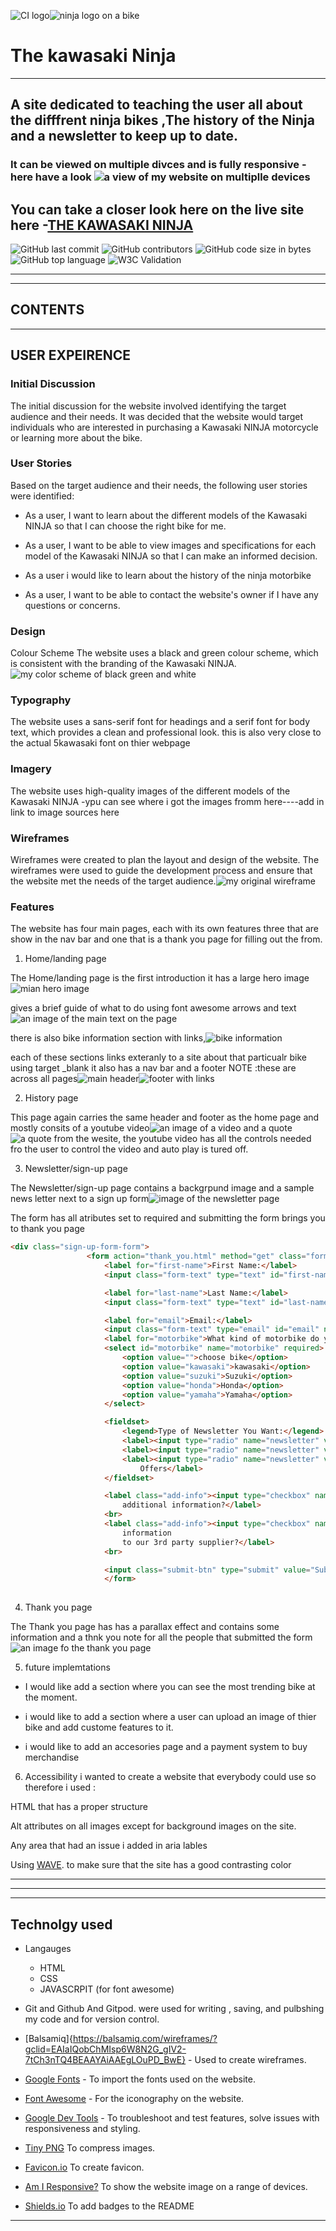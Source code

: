![CI logo](https://codeinstitute.s3.amazonaws.com/fullstack/ci_logo_small.png)![ninja logo on a bike](assets/readme_images/android-chrome-192x192.png)
# The kawasaki Ninja
---
## A site dedicated to teaching the user all about the difffrent ninja bikes ,The history of the Ninja and a newsletter to keep up to date.
 ### It can be viewed on multiple divces and is fully responsive -here have a look ![a view of my website on multiplle devices](assets/readme_images/amiresponsive.png)


## You can take a closer look here on the live site here -[THE KAWASAKI NINJA](https://benjamin-riordan.github.io/PP1_Kawazaki_NINJA/)

![GitHub last commit](https://img.shields.io/github/last-commit/Benjamin-Riordan/PP1_Kawazaki_NINJA?style=for-the-badge) ![GitHub contributors](https://img.shields.io/github/contributors/Benjamin-Riordan/PP1_Kawazaki_NINJA?style=for-the-badge)   ![GitHub code size in bytes](https://img.shields.io/github/languages/code-size/Benjamin-Riordan/PP1_Kawazaki_NINJA?style=for-the-badge)   ![GitHub top language](https://img.shields.io/github/languages/top/Benjamin-Riordan/PP1_Kawazaki_NINJA?style=for-the-badge) ![W3C Validation](https://img.shields.io/w3c-validation/default?style=for-the-badge&targetUrl=https%3A%2F%2Fbenjamin-riordan.github.io%2FPP1_Kawazaki_NINJA%2F)

---
---
## CONTENTS

___
## USER EXPEIRENCE

### Initial Discussion
The initial discussion for the website involved identifying the target audience and their needs. It was decided that the website would target individuals who are interested in purchasing a Kawasaki NINJA motorcycle or learning more about the bike.

### User Stories
Based on the target audience and their needs, the following user stories were identified:

* As a user, I want to learn about the different models of the Kawasaki NINJA so that I can choose the right bike for me.

* As a user, I want to be able to view images and specifications for each model of the Kawasaki NINJA so that I can make an informed 
decision.

* As a user i would like to learn about the history of the ninja motorbike

* As a user, I want to be able to contact the website's owner if I have any questions or concerns.

### Design
Colour Scheme
The website uses a black and green colour scheme, which is consistent with the branding of the Kawasaki NINJA.
![my color scheme of black green and white](assets/readme_images/ninja%20pp1%20color%20picks.png)

### Typography
The website uses a sans-serif font for headings and a serif font for body text, which provides a clean and professional look. this is also very close to the actual 5kawasaki font on thier webpage

### Imagery
The website uses high-quality images of the different models of the Kawasaki NINJA -ypu can see where i got the images fromm here----add in link to image sources here

### Wireframes
Wireframes were created to plan the layout and design of the website. The wireframes were used to guide the development process and ensure that the website met the needs of the target audience.![my original wireframe](assets/readme_images/pp1wireframe.png)

### Features
The website has four main pages, each with its own features three that are show in the nav bar and one that is a thank you page for filling out the from.

1. Home/landing page

The Home/landing page is the first introduction it has a large hero image ![mian hero image](assets/images/green2heroalternate.jpg)

gives a brief guide of what to do using font awesome arrows and text![an image of the main text on the page](assets/readme_images/main%20page%20info.png)

there is also bike information  section with links,![bike information](assets/readme_images/model%20information%20section.png)

 each of these sections links exteranly to a site about that particualr bike using target  _blank
 it also has a nav bar and a footer NOTE :these are across all pages![main header](assets/readme_images/header.png)![footer with links](assets/readme_images/footer%20with%20links.png)



2. History page

This page again carries the same header and footer as the home page and mostly consits of a youtube video![an image of a video](assets/readme_images/video.png) and a quote![a quote from the wesite](assets/readme_images/quote.png), the youtube video has all the controls needed fro the user to control the video and auto play is tured off.

3. Newsletter/sign-up page

The Newsletter/sign-up page contains a backgrpund image and a sample news letter next to a sign up form![image of the newsletter page](assets/readme_images/newsletter.png) 

The form has all atributes set to required and submitting the form brings you to thank you page

``` html 
<div class="sign-up-form-form">
                 <form action="thank_you.html" method="get" class="form-style">
                     <label for="first-name">First Name:</label>
                     <input class="form-text" type="text" id="first-name" name="first-name" required>

                     <label for="last-name">Last Name:</label>
                     <input class="form-text" type="text" id="last-name" name="last-name" required>

                     <label for="email">Email:</label>
                     <input class="form-text" type="email" id="email" name="email" required>
                     <label for="motorbike">What kind of motorbike do you ride?</label>
                     <select id="motorbike" name="motorbike" required>
                         <option value="">choose bike</option>
                         <option value="kawasaki">kawasaki</option>
                         <option value="suzuki">Suzuki</option>
                         <option value="honda">Honda</option>
                         <option value="yamaha">Yamaha</option>
                     </select>

                     <fieldset>
                         <legend>Type of Newsletter You Want:</legend>
                         <label><input type="radio" name="newsletter" value="weekly" required> Weekly</label>
                         <label><input type="radio" name="newsletter" value="monthly" required> Monthly</label>
                         <label><input type="radio" name="newsletter" value="special-offers" required> Special
                             Offers</label>
                     </fieldset>

                     <label class="add-info"><input type="checkbox" name="additional-info" value="yes"> Can we send you
                         additional information?</label>
                     <br>
                     <label class="add-info"><input type="checkbox" name="third-party" value="yes"> Can we send your
                         information
                         to our 3rd party supplier?</label>
                     <br>

                     <input class="submit-btn" type="submit" value="Submit">
                     </form>
                     
```

4. Thank you page

The Thank you page has has a parallax effect and contains some information and a thnk you note for all the people that submitted the form![an image fo the thank you page](assets/readme_images/thankyou.png)

5. future implemtations 

* I would like add a section where you can see the most trending bike at the moment.

* i would like to add a section where a user can upload an image of thier bike and add custome features to it.

* i would like to add an accesories page and a payment system to buy merchandise

6. Accessibility
    i wanted to create a website that everybody could use so therefore i used :

HTML that has a proper structure 

Alt attributes on  all images except for background images on the site.

Any area that had an issue i added in aria lables

Using [WAVE](https://wave.webaim.org/). to make sure that the site has a good contrasting color


_____________________________
__________________________
_____________________________

## Technolgy used 

* Langauges
    * HTML
    * CSS
    * JAVASCRPIT (for font awesome)

* Git and Github And Gitpod.
were used for writing , saving, and pulbshing my code and for version control.

* [Balsamiq]{https://balsamiq.com/wireframes/?gclid=EAIaIQobChMIsp6W8N2G_gIV2-7tCh3nTQ4BEAAYAiAAEgLOuPD_BwE} - Used to create wireframes.
* [Google Fonts](https://fonts.google.com/) - To import the fonts used on the website.
* [Font Awesome](https://fontawesome.com/) - For the iconography on the website.
* [Google Dev Tools](https://developer.chrome.com/docs/devtools/) - To troubleshoot and test features, solve issues with responsiveness and styling.
* [Tiny PNG](https://tinypng.com/) To compress images.
* [Favicon.io](https://favicon.io/) To create favicon.
* [Am I Responsive?](https://ui.dev/amiresponsive) To show the website image on a range of devices.
* [Shields.io](https://shields.io/) To add badges to the README


---